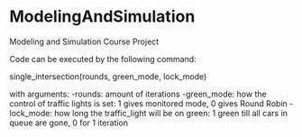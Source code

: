 # ModelingAndSimulation
Modeling and Simulation Course Project


Code can be executed by the following command: 

 single_intersection(rounds, green_mode, lock_mode)
 
 with arguments:
 -rounds: amount of iterations
 -green_mode: how the control of traffic lights is set: 1 gives monitored mode, 0 gives Round Robin
 -lock_mode: how long the traffic_light will be on green: 1 green till all cars in queue are gone, 0 for 1 iteration
